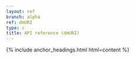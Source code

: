 ```yaml
---
layout: ref
branch: alpha
ref: dmURI
type: c
title: API reference (dmURI)
---
```

{% include anchor_headings.html html=content %}